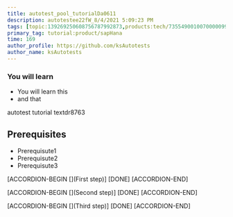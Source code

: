 ```yaml
---
title: autotest_pool_tutorialDa0611
description: autotestee22fW_8/4/2021 5:09:23 PM
tags: [topic:139269250608756787992873,products:tech/73554900100700000996,tutorial:experience/advanced]
primary_tag: tutorial:product/sapHana
time: 169
author_profile: https://github.com/ksAutotests
author_name: ksAutotests
---
```

### You will learn
- You will learn this
- and that

autotest tutorial textdr8763

## Prerequisites
- Prerequisute1
- Prerequisute2
- Prerequisute3

[ACCORDION-BEGIN [](First step)]
[DONE]
[ACCORDION-END]

[ACCORDION-BEGIN [](Second step)]
[DONE]
[ACCORDION-END]

[ACCORDION-BEGIN [](Third step)]
[DONE]
[ACCORDION-END]

